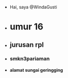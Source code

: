- Hai, saya @WindaGusti
- <h1> umur 16 </h1>
- <h2> jurusan rpl </h2>
- <h3> smkn3pariaman </h3>
- <h4> alamat sungai geringging </h4>
<body>
</body>
<github>
</github>
